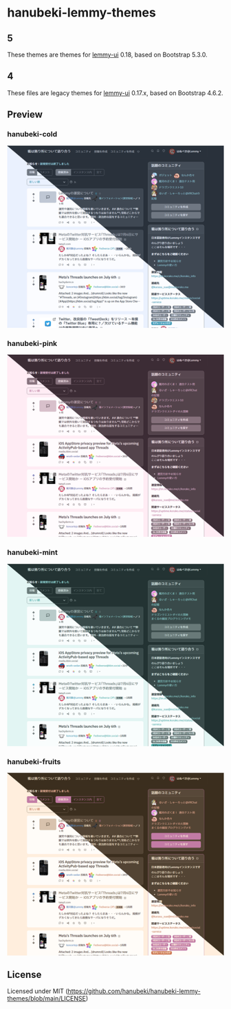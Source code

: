 # hanubeki-lemmy-themes
## 5
These themes are themes for [lemmy-ui](https://github.com/LemmyNet/lemmy-ui) 0.18, based on Bootstrap 5.3.0.

## 4
These files are legacy themes for [lemmy-ui](https://github.com/LemmyNet/lemmy-ui) 0.17.x, based on Bootstrap 4.6.2.

## Preview

### hanubeki-cold
![hanubeki-cold](/preview/hanubeki-cold.png)

### hanubeki-pink
![hanubeki-pink](/preview/hanubeki-pink.png)

### hanubeki-mint
![hanubeki-mint](/preview/hanubeki-mint.png)

### hanubeki-fruits
![hanubeki-fruits](/preview/hanubeki-fruits.png)

## License
Licensed under MIT (https://github.com/hanubeki/hanubeki-lemmy-themes/blob/main/LICENSE)
